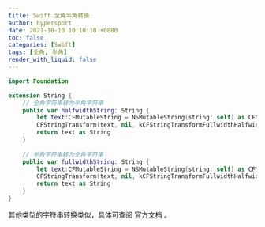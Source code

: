 ```yaml
---
title: Swift 全角半角转换
author: hypersport
date: 2021-10-10 10:10:10 +0800
toc: false
categories: [Swift]
tags: [全角, 半角]
render_with_liquid: false
---
```


```swift
import Foundation

extension String {
    // 全角字符串转为半角字符串
    public var halfwidthString: String {
        let text:CFMutableString = NSMutableString(string: self) as CFMutableString
        CFStringTransform(text, nil, kCFStringTransformFullwidthHalfwidth, false)
        return text as String
    }
    
    // 半角字符串转为全角字符串
    public var fullwidthString: String {
        let text:CFMutableString = NSMutableString(string: self) as CFMutableString
        CFStringTransform(text, nil, kCFStringTransformFullwidthHalfwidth, true)
        return text as String
    }
}
```

其他类型的字符串转换类似，具体可查阅 [官方文档](https://developer.apple.com/documentation/corefoundation/cfmutablestring/transform_identifiers_for_cfstringtransform) 。
